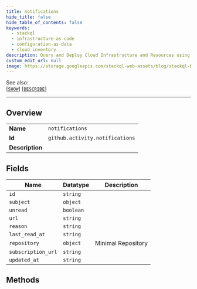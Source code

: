 ```yaml
---
title: notifications
hide_title: false
hide_table_of_contents: false
keywords:
  - stackql
  - infrastructure-as-code
  - configuration-as-data
  - cloud inventory
description: Query and Deploy Cloud Infrastructure and Resources using SQL
custom_edit_url: null
image: https://storage.googleapis.com/stackql-web-assets/blog/stackql-blog-post-featured-image.png
---
```

  
    
See also:   
[[` SHOW `]](/docs/language-spec/show) [[` DESCRIBE `]](/docs/language-spec/describe)  
* * * 
## Overview
<table><tbody>
<tr><td><b>Name</b></td><td><code>notifications</code></td></tr>
<tr><td><b>Id</b></td><td><code>github.activity.notifications</code></td></tr>
<tr><td><b>Description</b></td><td></td></tr>
</tbody></table>

## Fields
| Name | Datatype | Description |
| ---- | -------- | ----------- |
| `id` | `string` |  |
| `subject` | `object` |  |
| `unread` | `boolean` |  |
| `url` | `string` |  |
| `reason` | `string` |  |
| `last_read_at` | `string` |  |
| `repository` | `object` | Minimal Repository |
| `subscription_url` | `string` |  |
| `updated_at` | `string` |  |
## Methods
